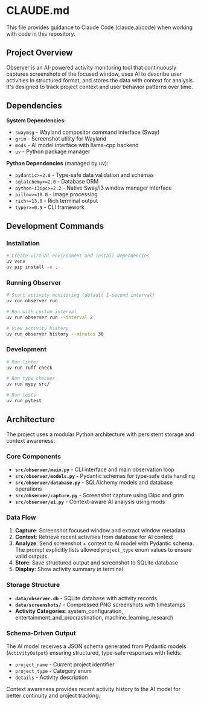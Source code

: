 # CLAUDE.md

This file provides guidance to Claude Code (claude.ai/code) when working with code in this repository.

## Project Overview

Observer is an AI-powered activity monitoring tool that continuously captures screenshots of the focused window, uses AI to describe user activities in structured format, and stores the data with context for analysis. It's designed to track project context and user behavior patterns over time.

## Dependencies

**System Dependencies:**
- `swaymsg` - Wayland compositor command interface (Sway)
- `grim` - Screenshot utility for Wayland
- `mods` - AI model interface with llama-cpp backend
- `uv` - Python package manager

**Python Dependencies** (managed by uv):
- `pydantic>=2.0` - Type-safe data validation and schemas
- `sqlalchemy>=2.0` - Database ORM
- `python-i3ipc>=2.2` - Native Sway/i3 window manager interface
- `pillow>=10.0` - Image processing
- `rich>=13.0` - Rich terminal output
- `typer>=0.9` - CLI framework

## Development Commands

### Installation

```bash
# Create virtual environment and install dependencies
uv venv
uv pip install -e .
```

### Running Observer

```bash
# Start activity monitoring (default 1-second interval)
uv run observer run

# Run with custom interval
uv run observer run --interval 2

# View activity history
uv run observer history --minutes 30
```

### Development

```bash
# Run linter
uv run ruff check

# Run type checker
uv run mypy src/

# Run tests
uv run pytest
```

## Architecture

The project uses a modular Python architecture with persistent storage and context awareness:

### Core Components

- **`src/observer/main.py`** - CLI interface and main observation loop
- **`src/observer/models.py`** - Pydantic schemas for type-safe data handling
- **`src/observer/database.py`** - SQLAlchemy models and database operations
- **`src/observer/capture.py`** - Screenshot capture using i3ipc and grim
- **`src/observer/ai.py`** - Context-aware AI analysis using mods

### Data Flow

1. **Capture**: Screenshot focused window and extract window metadata
2. **Context**: Retrieve recent activities from database for AI context
3. **Analyze**: Send screenshot + context to AI model with Pydantic schema. The prompt explicitly lists allowed `project_type` enum values to ensure valid outputs.
4. **Store**: Save structured output and screenshot to SQLite database
5. **Display**: Show activity summary in terminal

### Storage Structure

- **`data/observer.db`** - SQLite database with activity records
- **`data/screenshots/`** - Compressed PNG screenshots with timestamps
- **Activity Categories**: system_configuration, entertainment_and_procrastination, machine_learning_research

### Schema-Driven Output

The AI model receives a JSON schema generated from Pydantic models (`ActivityOutput`) ensuring structured, type-safe responses with fields:
- `project_name` - Current project identifier
- `project_type` - Category enum
- `details` - Activity description

Context awareness provides recent activity history to the AI model for better continuity and project tracking.
